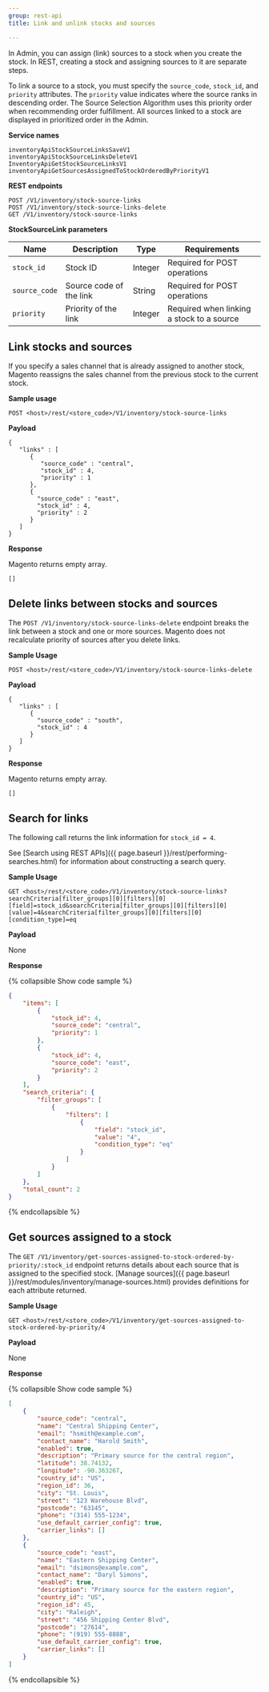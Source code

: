 ```yaml
---
group: rest-api
title: Link and unlink stocks and sources

---
```


In Admin, you can assign (link) sources to a stock when you create the stock. In REST, creating a stock and assigning sources to it are separate steps.

To link a source to a stock, you must specify the `source_code`, `stock_id`, and `priority` attributes. The `priority` value indicates where the source ranks in descending order. The Source Selection Algorithm uses this priority order when recommending order fulfillment. All sources linked to a stock are displayed in prioritized order in the Admin.

**Service names**

```
inventoryApiStockSourceLinksSaveV1
inventoryApiStockSourceLinksDeleteV1
InventoryApiGetStockSourceLinksV1
inventoryApiGetSourcesAssignedToStockOrderedByPriorityV1
```

**REST endpoints**

```
POST /V1/inventory/stock-source-links
POST /V1/inventory/stock-source-links-delete
GET /V1/inventory/stock-source-links
```

**StockSourceLink parameters**

Name | Description | Type | Requirements
--- | --- | --- | ---
`stock_id`	| Stock ID | Integer | Required for POST operations
`source_code`	| Source code of the link | String | Required for POST operations
`priority`	| Priority of the link | Integer | Required when linking a stock to a source

## Link stocks and sources

If you specify a sales channel that is already assigned to another stock, Magento reassigns the sales channel from the previous stock to the current stock.

**Sample usage**

`POST <host>/rest/<store_code>/V1/inventory/stock-source-links`

**Payload**

```
{
   "links" : [
      {
         "source_code" : "central",
         "stock_id" : 4,
         "priority" : 1
      },
      {
        "source_code" : "east",
        "stock_id" : 4,
        "priority" : 2
      }
   ]
}
```

**Response**

Magento returns empty array.

`[]`

## Delete links between stocks and sources

The `POST /V1/inventory/stock-source-links-delete` endpoint breaks the link between a stock and one or more sources. Magento does not recalculate priority of sources after you delete links.

**Sample Usage**

`POST <host>/rest/<store_code>/V1/inventory/stock-source-links-delete`

**Payload**

```
{
   "links" : [
      {
        "source_code" : "south",
        "stock_id" : 4
      }
   ]
}
```

**Response**

Magento returns empty array.

`[]`

## Search for links

The following call returns the link information for `stock_id = 4`.

See [Search using REST APIs]({{ page.baseurl }}/rest/performing-searches.html) for information about constructing a search query.

**Sample Usage**

`GET <host>/rest/<store_code>/V1/inventory/stock-source-links?searchCriteria[filter_groups][0][filters][0][field]=stock_id&searchCriteria[filter_groups][0][filters][0][value]=4&searchCriteria[filter_groups][0][filters][0][condition_type]=eq`

**Payload**

None

**Response**

{% collapsible Show code sample %}
```json
{
    "items": [
        {
            "stock_id": 4,
            "source_code": "central",
            "priority": 1
        },
        {
            "stock_id": 4,
            "source_code": "east",
            "priority": 2
        }
    ],
    "search_criteria": {
        "filter_groups": [
            {
                "filters": [
                    {
                        "field": "stock_id",
                        "value": "4",
                        "condition_type": "eq"
                    }
                ]
            }
        ]
    },
    "total_count": 2
}
```
{% endcollapsible %}

## Get sources assigned to a stock

The `GET /V1/inventory/get-sources-assigned-to-stock-ordered-by-priority/:stock_id` endpoint returns details about each source that is assigned to the specified stock. [Manage sources]({{ page.baseurl }}/rest/modules/inventory/manage-sources.html) provides definitions for each attribute returned.

**Sample Usage**

`GET <host>/rest/<store_code>/V1/inventory/get-sources-assigned-to-stock-ordered-by-priority/4`

**Payload**

None

**Response**

{% collapsible Show code sample %}
```json
[
    {
        "source_code": "central",
        "name": "Central Shipping Center",
        "email": "hsmith@example.com",
        "contact_name": "Harold Smith",
        "enabled": true,
        "description": "Primary source for the central region",
        "latitude": 38.74132,
        "longitude": -90.363267,
        "country_id": "US",
        "region_id": 36,
        "city": "St. Louis",
        "street": "123 Warehouse Blvd",
        "postcode": "63145",
        "phone": "(314) 555-1234",
        "use_default_carrier_config": true,
        "carrier_links": []
    },
    {
        "source_code": "east",
        "name": "Eastern Shipping Center",
        "email": "dsimons@example.com",
        "contact_name": "Daryl Simons",
        "enabled": true,
        "description": "Primary source for the eastern region",
        "country_id": "US",
        "region_id": 45,
        "city": "Raleigh",
        "street": "456 Shipping Center Blvd",
        "postcode": "27614",
        "phone": "(919) 555-8888",
        "use_default_carrier_config": true,
        "carrier_links": []
    }
]
```
{% endcollapsible %}
